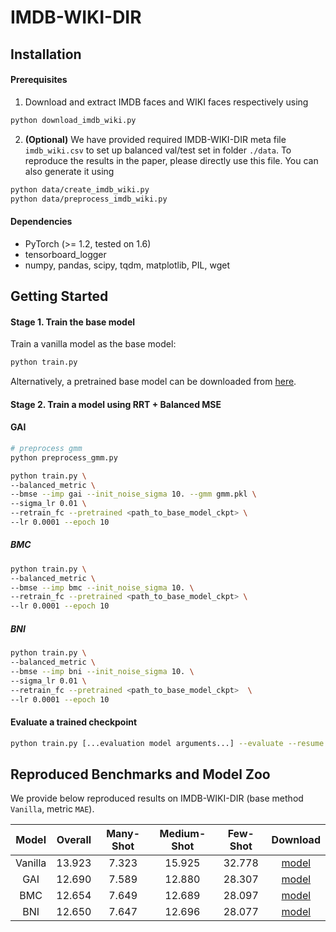 # IMDB-WIKI-DIR
## Installation

#### Prerequisites

1. Download and extract IMDB faces and WIKI faces respectively using

```bash
python download_imdb_wiki.py
```

2. __(Optional)__ We have provided required IMDB-WIKI-DIR meta file `imdb_wiki.csv` to set up balanced val/test set in folder `./data`. To reproduce the results in the paper, please directly use this file. You can also generate it using

```bash
python data/create_imdb_wiki.py
python data/preprocess_imdb_wiki.py
```

#### Dependencies

- PyTorch (>= 1.2, tested on 1.6)
- tensorboard_logger
- numpy, pandas, scipy, tqdm, matplotlib, PIL, wget


## Getting Started

#### Stage 1. Train the base model
Train a vanilla model as the base model: 
```bash
python train.py
```
Alternatively, a pretrained base model can be downloaded from [here](https://drive.google.com/file/d/1-wHqT7T3-6QDCVQi-2UdqU_R0PkokSvM/view?usp=sharing).

#### Stage 2. Train a model using RRT + Balanced MSE

#### GAI

```bash
# preprocess gmm
python preprocess_gmm.py

python train.py \
--balanced_metric \
--bmse --imp gai --init_noise_sigma 10. --gmm gmm.pkl \
--sigma_lr 0.01 \
--retrain_fc --pretrained <path_to_base_model_ckpt> \
--lr 0.0001 --epoch 10
```

##### BMC

```bash
python train.py \
--balanced_metric \
--bmse --imp bmc --init_noise_sigma 10. \
--retrain_fc --pretrained <path_to_base_model_ckpt> \
--lr 0.0001 --epoch 10
```

##### BNI

```bash
python train.py \
--balanced_metric \
--bmse --imp bni --init_noise_sigma 10. \
--sigma_lr 0.01 \
--retrain_fc --pretrained <path_to_base_model_ckpt>  \
--lr 0.0001 --epoch 10
```

#### Evaluate a trained checkpoint

```bash
python train.py [...evaluation model arguments...] --evaluate --resume <path_to_evaluation_ckpt>
```

## Reproduced Benchmarks and Model Zoo

We provide below reproduced results on IMDB-WIKI-DIR (base method `Vanilla`, metric `MAE`).


| Model | Overall | Many-Shot | Medium-Shot | Few-Shot | Download  |
|:-----:|:-------:|:---------:|:-----------:|:--------:|:---------:|
|Vanilla| 13.923  |   7.323   |   15.925    |  32.778  | [model](https://drive.google.com/file/d/1-wHqT7T3-6QDCVQi-2UdqU_R0PkokSvM/view?usp=sharing) |
|  GAI  | 12.690  |   7.589   |   12.880    |  28.307  | [model](https://drive.google.com/file/d/1GzA2Hn1BSSZ46Tottd3ro0DcAoUEm4qu/view?usp=sharing) |
|  BMC  | 12.654  |   7.649   |   12.689    |  28.097  | [model](https://drive.google.com/file/d/1PDinGFE2XZmKKlrld2nzJqYY1_VuFkS6/view?usp=sharing) |
|  BNI  | 12.650  |   7.647   |   12.696    |  28.077  | [model](https://drive.google.com/file/d/16HcDjP6-EK80QvZMuKI05bbiAlvUwdGE/view?usp=sharing) |